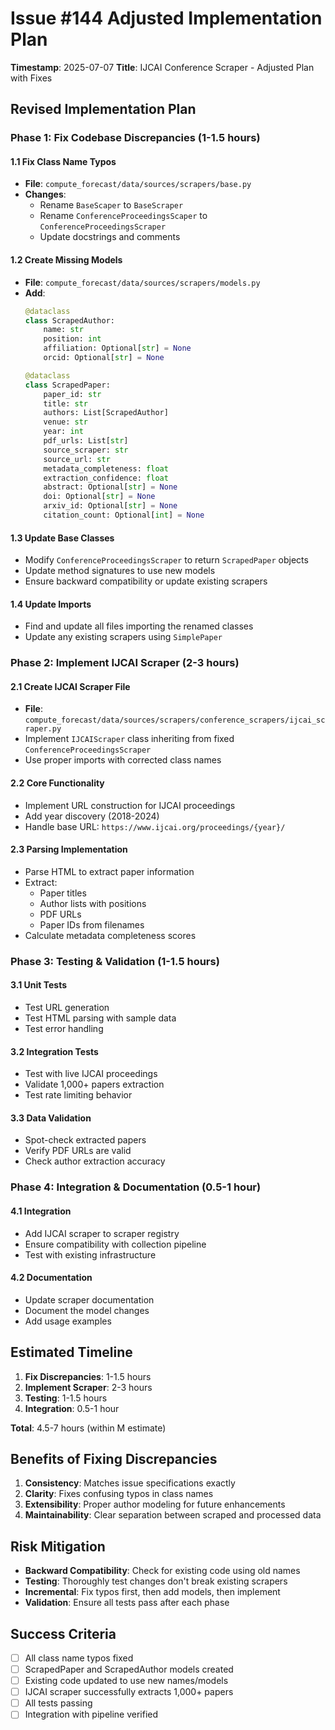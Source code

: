 # Issue #144 Adjusted Implementation Plan

**Timestamp**: 2025-07-07
**Title**: IJCAI Conference Scraper - Adjusted Plan with Fixes

## Revised Implementation Plan

### Phase 1: Fix Codebase Discrepancies (1-1.5 hours)

#### 1.1 Fix Class Name Typos
- **File**: `compute_forecast/data/sources/scrapers/base.py`
- **Changes**:
  - Rename `BaseScaper` to `BaseScraper`
  - Rename `ConferenceProceedingsScaper` to `ConferenceProceedingsScraper`
  - Update docstrings and comments

#### 1.2 Create Missing Models
- **File**: `compute_forecast/data/sources/scrapers/models.py`
- **Add**:
  ```python
  @dataclass
  class ScrapedAuthor:
      name: str
      position: int
      affiliation: Optional[str] = None
      orcid: Optional[str] = None
  
  @dataclass
  class ScrapedPaper:
      paper_id: str
      title: str
      authors: List[ScrapedAuthor]
      venue: str
      year: int
      pdf_urls: List[str]
      source_scraper: str
      source_url: str
      metadata_completeness: float
      extraction_confidence: float
      abstract: Optional[str] = None
      doi: Optional[str] = None
      arxiv_id: Optional[str] = None
      citation_count: Optional[int] = None
  ```

#### 1.3 Update Base Classes
- Modify `ConferenceProceedingsScraper` to return `ScrapedPaper` objects
- Update method signatures to use new models
- Ensure backward compatibility or update existing scrapers

#### 1.4 Update Imports
- Find and update all files importing the renamed classes
- Update any existing scrapers using `SimplePaper`

### Phase 2: Implement IJCAI Scraper (2-3 hours)

#### 2.1 Create IJCAI Scraper File
- **File**: `compute_forecast/data/sources/scrapers/conference_scrapers/ijcai_scraper.py`
- Implement `IJCAIScraper` class inheriting from fixed `ConferenceProceedingsScraper`
- Use proper imports with corrected class names

#### 2.2 Core Functionality
- Implement URL construction for IJCAI proceedings
- Add year discovery (2018-2024)
- Handle base URL: `https://www.ijcai.org/proceedings/{year}/`

#### 2.3 Parsing Implementation
- Parse HTML to extract paper information
- Extract:
  - Paper titles
  - Author lists with positions
  - PDF URLs
  - Paper IDs from filenames
- Calculate metadata completeness scores

### Phase 3: Testing & Validation (1-1.5 hours)

#### 3.1 Unit Tests
- Test URL generation
- Test HTML parsing with sample data
- Test error handling

#### 3.2 Integration Tests
- Test with live IJCAI proceedings
- Validate 1,000+ papers extraction
- Test rate limiting behavior

#### 3.3 Data Validation
- Spot-check extracted papers
- Verify PDF URLs are valid
- Check author extraction accuracy

### Phase 4: Integration & Documentation (0.5-1 hour)

#### 4.1 Integration
- Add IJCAI scraper to scraper registry
- Ensure compatibility with collection pipeline
- Test with existing infrastructure

#### 4.2 Documentation
- Update scraper documentation
- Document the model changes
- Add usage examples

## Estimated Timeline

1. **Fix Discrepancies**: 1-1.5 hours
2. **Implement Scraper**: 2-3 hours
3. **Testing**: 1-1.5 hours
4. **Integration**: 0.5-1 hour

**Total**: 4.5-7 hours (within M estimate)

## Benefits of Fixing Discrepancies

1. **Consistency**: Matches issue specifications exactly
2. **Clarity**: Fixes confusing typos in class names
3. **Extensibility**: Proper author modeling for future enhancements
4. **Maintainability**: Clear separation between scraped and processed data

## Risk Mitigation

- **Backward Compatibility**: Check for existing code using old names
- **Testing**: Thoroughly test changes don't break existing scrapers
- **Incremental**: Fix typos first, then add models, then implement
- **Validation**: Ensure all tests pass after each phase

## Success Criteria

- [ ] All class name typos fixed
- [ ] ScrapedPaper and ScrapedAuthor models created
- [ ] Existing code updated to use new names/models
- [ ] IJCAI scraper successfully extracts 1,000+ papers
- [ ] All tests passing
- [ ] Integration with pipeline verified
